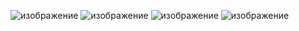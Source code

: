 ![изображение](https://github.com/dudorevov/nonamerepository/assets/137158557/07993cb1-b9fc-4428-ab6b-ddfb6d27cd76)
![изображение](https://github.com/dudorevov/nonamerepository/assets/137158557/82afc5c2-94a9-4724-9434-90f90e4b2cee)
![изображение](https://github.com/dudorevov/nonamerepository/assets/137158557/dfb96d0d-a890-444e-ac41-2f978069266b)
![изображение](https://github.com/dudorevov/nonamerepository/assets/137158557/f7e9b4de-6db2-4431-a3fe-fd30077b5249)

